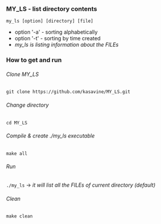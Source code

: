 ### MY_LS - list directory contents

`my_ls [option] [directory] [file]`
- option '-a' - sorting alphabetically 
- option '-t' - sorting by time created
- *my_ls is listing information about the FILEs*

### How to get and run

###### Clone MY_LS
`git clone https://github.com/kasavine/MY_LS.git`

###### Change directory
`cd MY_LS`

###### Compile & create ./my_ls executable
`make all` 

###### Run 
`./my_ls` -> *it will list all the FILEs of current directory (default)*

###### Clean
`make clean`
